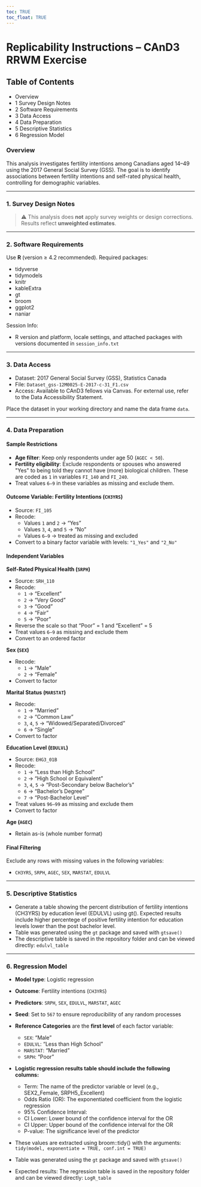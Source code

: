 ```yaml
---
toc: TRUE
toc_float: TRUE
---
```


# Replicability Instructions – CAnD3 RRWM Exercise
## Table of Contents

- Overview
- 1 Survey Design Notes
- 2 Software Requirements
- 3 Data Access
- 4 Data Preparation
- 5 Descriptive Statistics
- 6 Regression Model

### Overview
This analysis investigates fertility intentions among Canadians aged 14–49 using the 2017 General Social Survey (GSS). The goal is to identify associations between fertility intentions and self-rated physical health, controlling for demographic variables.

--------------------------------------------------------------------------------

### 1. Survey Design Notes

> ⚠️ This analysis does **not** apply survey weights or design corrections. Results reflect **unweighted estimates**.

---

### 2. Software Requirements

Use **R** (version ≥ 4.2 recommended). Required packages:

- tidyverse
- tidymodels
- knitr
- kableExtra
- gt
- broom
- ggplot2
- naniar

Session Info:
- R version and platform, locale settings, and attached packages with versions documented in `session_info.txt`
---

### 3. Data Access

- Dataset: 2017 General Social Survey (GSS), Statistics Canada  
- File: `Dataset_gss-12M0025-E-2017-c-31_F1.csv`  
- Access: Available to CAnD3 fellows via Canvas. For external use, refer to the Data Accessibility Statement.

Place the dataset in your working directory and name the data frame `data`.

---

### 4. Data Preparation

#### Sample Restrictions

- **Age filter**: Keep only respondents under age 50 (`AGEC < 50`).
- **Fertility eligibility**: Exclude respondents or spouses who answered "Yes" to being told they cannot have (more) biological children. These are coded as `1` in variables `FI_140` and `FI_240`.
- Treat values `6–9` in these variables as missing and exclude them.

#### Outcome Variable: Fertility Intentions (`CH3YRS`)

- Source: `FI_105`
- Recode:
  - Values `1` and `2` → “Yes”
  - Values `3`, `4`, and `5` → “No”
  - Values `6–9` → treated as missing and excluded
- Convert to a binary factor variable with levels: `"1_Yes"` and `"2_No"`

#### Independent Variables

**Self-Rated Physical Health (`SRPH`)**
- Source: `SRH_110`
- Recode:
  - `1` → “Excellent”
  - `2` → “Very Good”
  - `3` → “Good”
  - `4` → “Fair”
  - `5` → “Poor”
- Reverse the scale so that “Poor” = 1 and “Excellent” = 5
- Treat values `6–9` as missing and exclude them
- Convert to an ordered factor

**Sex (`SEX`)**
- Recode:
  - `1` → “Male”
  - `2` → “Female”
- Convert to factor

**Marital Status (`MARSTAT`)**
- Recode:
  - `1` → “Married”
  - `2` → “Common Law”
  - `3`, `4`, `5` → “Widowed/Separated/Divorced”
  - `6` → “Single”
- Convert to factor

**Education Level (`EDULVL`)**
- Source: `EHG3_01B`
- Recode:
  - `1` → “Less than High School”
  - `2` → “High School or Equivalent”
  - `3`, `4`, `5` → “Post-Secondary below Bachelor’s”
  - `6` → “Bachelor’s Degree”
  - `7` → “Post-Bachelor Level”
- Treat values `96–99` as missing and exclude them
- Convert to factor

**Age (`AGEC`)**
- Retain as-is (whole number format)

#### Final Filtering

Exclude any rows with missing values in the following variables:

- `CH3YRS`, `SRPH`, `AGEC`, `SEX`, `MARSTAT`, `EDULVL`

---

### 5. Descriptive Statistics 

- Generate a table showing the percent distribution of fertility intentions (CH3YRS) by education level (EDULVL) using gt(). Expected results include higher percentege of positive fertility intention for education levels lower than the post bachelor level.
- Table was generated using the `gt` package and saved with `gtsave()`
- The descriptive table is saved in the repository folder and can be viewed directly:
`edulvl_table`

---

### 6. Regression Model

- **Model type**: Logistic regression
- **Outcome**: Fertility intentions (`CH3YRS`)
- **Predictors**: `SRPH`, `SEX`, `EDULVL`, `MARSTAT`, `AGEC`
- **Seed**: Set to `567` to ensure reproducibility of any random processes
- **Reference Categories** are the **first level** of each factor variable:
    - `SEX`: “Male”
    - `EDULVL`: “Less than High School”
    - `MARSTAT`: “Married”
    - `SRPH`: “Poor”
    
    
- **Logistic regression results table should include the following columns:**
  - Term: The name of the predictor variable or level (e.g., SEX2_Female, SRPH5_Excellent)
  - Odds Ratio (OR): The exponentiated coefficient from the logistic regression
  - 95% Confidence Interval:
  - CI Lower: Lower bound of the confidence interval for the OR
  - CI Upper: Upper bound of the confidence interval for the OR
  - P-value: The significance level of the predictor
- These values are extracted using broom::tidy() with the arguments: `tidy(model, exponentiate = TRUE, conf.int = TRUE)`
- Table was generated using the `gt` package and saved with `gtsave()`
- Expected results: The regression table is saved in the repository folder and can be viewed directly:
`LogR_table`
